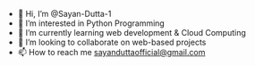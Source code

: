 - 👋 Hi, I’m @Sayan-Dutta-1
- 👀 I’m interested in Python Programming
- 🌱 I’m currently learning web development & Cloud Computing
- 💞️ I’m looking to collaborate on web-based projects
- 📫 How to reach me sayanduttaofficial@gmail.com

<!---
Sayan-Dutta-1/Sayan-Dutta-1 is a ✨ special ✨ repository because its `README.md` (this file) appears on your GitHub profile.
You can click the Preview link to take a look at your changes.
--->

